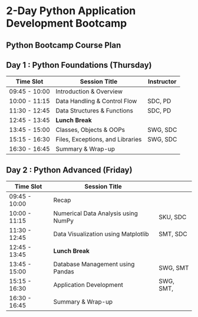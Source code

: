 # 2-Day Python Application Development Bootcamp

## Python Bootcamp Course Plan

## Day 1 : Python Foundations (Thursday) 

| Time Slot       | Session Title                        | Instructor |
|-----------------|--------------------------------------|------------|
| 09:45 - 10:00   | Introduction & Overview              |            |
| 10:00 - 11:15   | Data Handling & Control Flow         | SDC, PD    |
| 11:30 - 12:45   | Data Structures & Functions          | SDC, PD    |
| 12:45 - 13:45   | **Lunch Break**                      |            |
| 13:45 - 15:00   | Classes, Objects & OOPs              | SWG, SDC   |
| 15:15 - 16:30   | Files, Exceptions, and Libraries     | SWG, SDC   |
| 16:30 - 16:45   | Summary & Wrap-up                    |            |

## Day 2 : Python Advanced (Friday)
| Time Slot       | Session Title                        |            |
|-----------------|--------------------------------------|------------|
| 09:45 - 10:00   | Recap                                |            |
| 10:00 - 11:15   | Numerical Data Analysis using NumPy  | SKU, SDC   |
| 11:30 - 12:45   | Data Visualization using Matplotlib  | SMT, SDC   |
| 12:45 - 13:45   | **Lunch Break**                      |            |
| 13:45 - 15:00   | Database Management using Pandas     | SWG, SMT   |
| 15:15 - 16:30   | Application Development              | SWG, SMT,  |
| 16:30 - 16:45   | Summary & Wrap-up                    |            |

